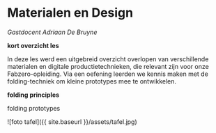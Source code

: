 # Materialen en Design
_Gastdocent Adriaan De Bruyne_

**kort overzicht les**

In deze les werd een uitgebreid overzicht overlopen van verschillende materialen en digitale productietechnieken, die relevant zijn voor onze Fabzero-opleiding.
Via een oefening leerden we kennis maken met de folding-techniek om kleine prototypes mee te ontwikkelen.


**folding principles**

folding prototypes

![foto tafel]({{ site.baseurl }}/assets/tafel.jpg)

